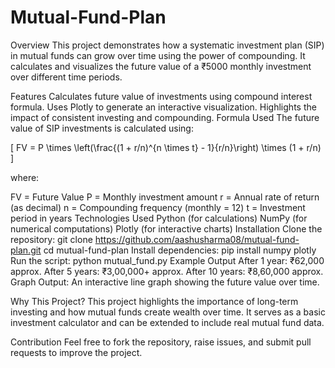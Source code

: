 # Mutual-Fund-Plan
Overview
This project demonstrates how a systematic investment plan (SIP) in mutual funds can grow over time using the power of compounding. It calculates and visualizes the future value of a ₹5000 monthly investment over different time periods.

Features
Calculates future value of investments using compound interest formula.
Uses Plotly to generate an interactive visualization.
Highlights the impact of consistent investing and compounding.
Formula Used
The future value of SIP investments is calculated using:

[ FV = P \times \left(\frac{(1 + r/n)^{n \times t} - 1}{r/n}\right) \times (1 + r/n) ]

where:

FV = Future Value
P = Monthly investment amount
r = Annual rate of return (as decimal)
n = Compounding frequency (monthly = 12)
t = Investment period in years
Technologies Used
Python (for calculations)
NumPy (for numerical computations)
Plotly (for interactive charts)
Installation
Clone the repository:
git clone https://github.com/aashusharma08/mutual-fund-plan.git
cd mutual-fund-plan
Install dependencies:
pip install numpy plotly
Run the script:
python mutual_fund.py
Example Output
After 1 year: ₹62,000 approx.
After 5 years: ₹3,00,000+ approx.
After 10 years: ₹8,60,000 approx.
Graph Output:
An interactive line graph showing the future value over time.

Why This Project?
This project highlights the importance of long-term investing and how mutual funds create wealth over time. It serves as a basic investment calculator and can be extended to include real mutual fund data.

Contribution
Feel free to fork the repository, raise issues, and submit pull requests to improve the project.
